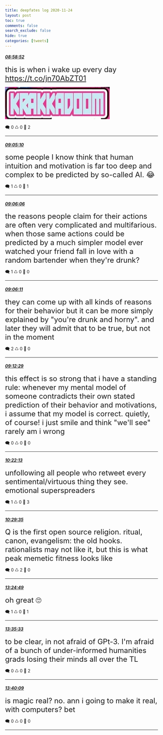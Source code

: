 ```yaml
---
title: deepfates log 2020-11-24
layout: post
toc: true
comments: false
search_exclude: false
hide: true
categories: [tweets]
---
```



#### <a href = "https://twitter.com/deepfates/status/1331266042136432640">*08:58:52*</a>

<font size="5">this is when i wake up every day  https://t.co/jn70AbZT01</font>

![image from twitter](/images/from_twitter/EnmbaObWEAQ4DZB.jpg)


🗨️ 0 ♺ 0 🤍  2   

---
    
#### <a href = "https://twitter.com/deepfates/status/1331267624798351360">*09:05:10*</a>

<font size="5">some people I know think that human intuition and motivation is far too deep and complex to be predicted by so-called AI.  😂</font>



🗨️ 1 ♺ 0 🤍  1   

---
    
#### <a href = "https://twitter.com/deepfates/status/1331267859507412992">*09:06:06*</a>

<font size="5">the reasons people claim for their actions are often very complicated and multifarious. when those same actions could be predicted by a much simpler model  ever watched your friend fall in love with a random bartender when they're drunk?</font>



🗨️ 1 ♺ 0 🤍  0   

---
    
#### <a href = "https://twitter.com/deepfates/status/1331267880319639553">*09:06:11*</a>

<font size="5">they can come up with all kinds of reasons for their behavior but it can be more simply explained by "you're drunk and horny". and later they will admit that to be true, but not in the moment</font>



🗨️ 2 ♺ 0 🤍  0   

---
    
#### <a href = "https://twitter.com/deepfates/status/1331269466156576768">*09:12:29*</a>

<font size="5">this effect is so strong that i have a standing rule:   whenever my mental model of someone contradicts their own stated prediction of their behavior and motivations, i assume that my model is correct.  quietly, of course! i just smile and think "we'll see"  rarely am i wrong</font>



🗨️ 0 ♺ 0 🤍  0   

---
    
#### <a href = "https://twitter.com/deepfates/status/1331287015216865280">*10:22:13*</a>

<font size="5">unfollowing all people who retweet every sentimental/virtuous thing they see.  emotional superspreaders</font>



🗨️ 1 ♺ 0 🤍  3   

---
    
#### <a href = "https://twitter.com/deepfates/status/1331288869703208962">*10:29:35*</a>

<font size="5">Q is the first open source religion. ritual, canon, evangelism: the old hooks.   rationalists may not like it, but this is what peak memetic fitness looks like</font>



🗨️ 0 ♺ 2 🤍  0   

---
    
#### <a href = "https://twitter.com/deepfates/status/1331332971228368899">*13:24:49*</a>

<font size="5">oh great 🙄</font>



🗨️ 1 ♺ 0 🤍  1   

---
    
#### <a href = "https://twitter.com/deepfates/status/1331335670648893440">*13:35:33*</a>

<font size="5">to be clear, in not afraid of GPt-3. I'm afraid of a bunch of under-informed humanities grads losing their minds all over the TL</font>



🗨️ 0 ♺ 0 🤍  2   

---
    
#### <a href = "https://twitter.com/deepfates/status/1331336829799329792">*13:40:09*</a>

<font size="5">is magic real? no.  ann i going to make it real, with computers? bet</font>



🗨️ 0 ♺ 0 🤍  0   

---
    
            

